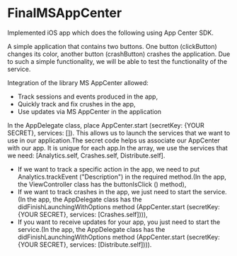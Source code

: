 # FinalMSAppCenter
Implemented iOS app which does the following using App Center SDK.

A simple application that contains two buttons. One button (clickButton) changes its color, another button (crashButton) crashes the application. Due to such a simple functionality, we will be able to test the functionality of the service.

Integration of the library MS AppCenter allowed:
- Track sessions and events produced in the app,
- Quickly track and fix crushes in the app,
- Use updates via MS AppCenter in the application

In the AppDelegate class, place AppCenter.start (secretKey: {YOUR SECRET}, services: []). This allows us to launch the services that we want to use in our application.The secret code helps us associate our AppCenter with our app. It is unique for each app.In the array, we use the services that we need: [Analytics.self, Crashes.self, Distribute.self].
- If we want to track a specific action in the app, we need to put Analytics.trackEvent ("Description") in the required method.(In the app, the ViewController class has the buttonIsClick () method),
- If we want to track crashes in the app, we just need to start the service.(In the app, the AppDelegate class has the didFinishLaunchingWithOptions method (AppCenter.start (secretKey: {YOUR SECRET}, services: [Crashes.self]))),
- If you want to receive updates for your app, you just need to start the service.(In the app, the AppDelegate class has the didFinishLaunchingWithOptions method (AppCenter.start (secretKey: {YOUR SECRET}, services: [Distribute.self]))).

